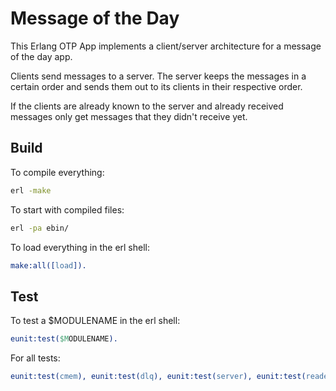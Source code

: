 # Message of the Day

This Erlang OTP App implements a client/server architecture for a message of the day app.

Clients send messages to a server. The server keeps the messages in a certain order
 and sends them out to its clients in their respective order.
 
If the clients are already known to the server and already received messages
 only get messages that they didn't receive yet.

## Build
To compile everything:
````bash
erl -make
````

To start with compiled files:
````bash
erl -pa ebin/
````

To load everything in the erl shell:
````erlang
make:all([load]).
````

## Test
To test a $MODULENAME in the erl shell:
````erlang
eunit:test($MODULENAME).
````

For all tests:
````erlang
eunit:test(cmem), eunit:test(dlq), eunit:test(server), eunit:test(reader), eunit:test(hbq).
````